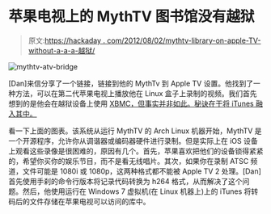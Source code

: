 # 苹果电视上的 MythTV 图书馆没有越狱

> 原文:[https://hackaday . com/2012/08/02/mythtv-library-on-apple-TV-without-a-a-a-越狱/](https://hackaday.com/2012/08/02/mythtv-library-on-apple-tv-without-a-jailbreak/)

![](../Images/c59912fb653cd0640f7dacf040da9b41.png "mythtv-atv-bridge")

[Dan]来信分享了一个链接，链接到他的 MythTv 到 Apple TV 设置。他找到了一种方法，可以在第二代苹果电视上播放他在 Linux 盒子上录制的视频。我们首先想到的是他会在越狱设备上使用 [XBMC，但事实并非如此。秘诀在于将 iTunes 融入其中。](http://hackaday.com/2011/01/21/our-beloved-xbmc-hits-ios-devices/)

看一下上面的图表。该系统从运行 MythTV 的 Arch Linux 机器开始，MythTV 是一个开源程序，允许你从调谐器或编码器硬件进行录制。但是实际上在 iOS 设备上观看这些录像是很困难的，原因有几个。首先，苹果喜欢把他们的设备锁得紧紧的，希望你买你的娱乐节目，而不是看无线唱片。其次，如果你在录制 ATSC 频道，文件可能是 1080i 或 1080p，这两种格式都不能被 Apple TV 2 处理。[Dan]首先使用手刹的命令行版本将记录代码转换为 h264 格式，从而解决了这个问题。然后，他使用运行在 Windows 7 虚拟机(在 Linux 机器上)上的 iTunes 将转码后的文件存储在苹果电视可以访问的库中。